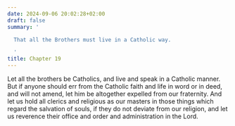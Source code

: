 ```yaml
---
date: 2024-09-06 20:02:28+02:00
draft: false
summary: '

  That all the Brothers must live in a Catholic way.

  '
title: Chapter 19
---
```






Let all the brothers be Catholics, and live and speak in a Catholic manner. But if anyone should err from the Catholic faith and life in word or in deed, and will not amend, let him be altogether expelled from our fraternity. And let us hold all clerics and religious as our masters in those things which regard the salvation of souls, if they do not deviate from our religion, and let us reverence their office and order and administration in the Lord.


